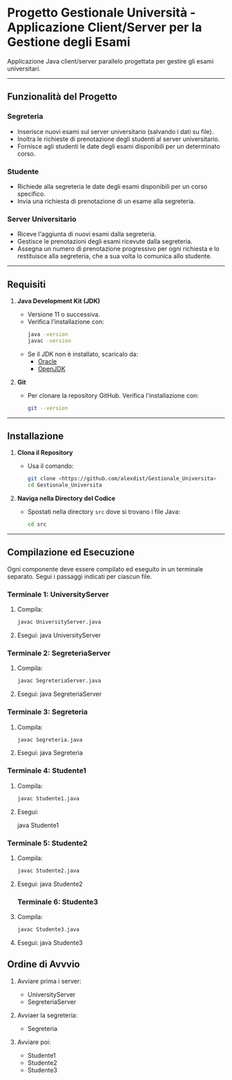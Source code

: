 # Progetto Gestionale Università - Applicazione Client/Server per la Gestione degli Esami

Applicazione Java client/server parallelo progettata per gestire gli esami universitari. 

---

## Funzionalità del Progetto

### **Segreteria**
- Inserisce nuovi esami sul server universitario (salvando i dati su file).
- Inoltra le richieste di prenotazione degli studenti al server universitario.
- Fornisce agli studenti le date degli esami disponibili per un determinato corso.

### **Studente**
- Richiede alla segreteria le date degli esami disponibili per un corso specifico.
- Invia una richiesta di prenotazione di un esame alla segreteria.

### **Server Universitario**
- Riceve l'aggiunta di nuovi esami dalla segreteria.
- Gestisce le prenotazioni degli esami ricevute dalla segreteria.
- Assegna un numero di prenotazione progressivo per ogni richiesta e lo restituisce alla segreteria, che a sua volta lo comunica allo studente.

---

## Requisiti

1. **Java Development Kit (JDK)**  
   - Versione 11 o successiva.  
   - Verifica l'installazione con:
     ```bash
     java -version
     javac -version
     ```
   - Se il JDK non è installato, scaricalo da:
     - [Oracle](https://www.oracle.com/java/technologies/javase-downloads.html)
     - [OpenJDK](https://openjdk.org)

2. **Git**  
   - Per clonare la repository GitHub. Verifica l'installazione con:
     ```bash
     git --version
     ```

---

## Installazione

1. **Clona il Repository**
   - Usa il comando:
     ```bash
     git clone <https://github.com/alexdist/Gestionale_Universita>
     cd Gestionale_Universita
     ```

2. **Naviga nella Directory del Codice**
   - Spostati nella directory `src` dove si trovano i file Java:
     ```bash
     cd src
     ```

---

## Compilazione ed Esecuzione

Ogni componente deve essere compilato ed eseguito in un terminale separato. Segui i passaggi indicati per ciascun file.

### **Terminale 1: UniversityServer**
1. Compila:
   ```bash
   javac UniversityServer.java

2. Esegui:
   java UniversityServer

### **Terminale 2: SegreteriaServer**
1. Compila:
   ```bash
   javac SegreteriaServer.java

2. Esegui:
   java SegreteriaServer

### **Terminale 3: Segreteria**
1. Compila:
   ```bash
   javac Segreteria.java

2. Esegui:
   java Segreteria

### **Terminale 4: Studente1**
1. Compila:
   ```bash
   javac Studente1.java

2. Esegui:

   java Studente1

### **Terminale 5: Studente2**
1. Compila:
   ```bash
   javac Studente2.java

2. Esegui:
   java Studente2

   ### **Terminale 6: Studente3**
1. Compila:
   ```bash
   javac Studente3.java

2. Esegui:
   java Studente3


## Ordine di Avvvio
1. Avviare prima i server:
   - UniversityServer
   - SegreteriaServer

2. Avviaer la segreteria:
   - Segreteria

3. Avviare poi:
   - Studente1
   - Studente2
   - Studente3
